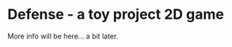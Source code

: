 Defense - a toy project 2D game
===============================

More info will be here... a bit later.
